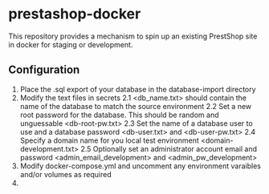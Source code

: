 # prestashop-docker
This repository provides a mechanism to spin up an existing PrestShop site in docker for staging or development.
## Configuration

1. Place the .sql export of your database in the database-import directory
2. Modify the text files in secrets
    2.1 <db_name.txt> should contain the name of the database to match the source environment
    2.2 Set a new root password for the database. This should be random and unguessable <db-root-pw.txt>
    2.3 Set the name of a database user to use and a database password <db-user.txt> and <db-user-pw.txt>
    2.4 Specify a domain name for you local test environment <domain-development.txt>
    2.5 Optionally set an administrator account email and password <admin_email_development> and <admin_pw_development>
3. Modify docker-compose.yml and uncomment any environment varaibles and/or volumes as required
4. 

